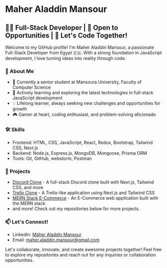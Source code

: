 # Maher Aladdin Mansour

## 👨‍💻 Full-Stack Developer | 🚀 Open to Opportunities | 🌟 Let's Code Together!

Welcome to my GitHub profile! I'm Maher Aladdin Mansour, a passionate Full-Stack Developer from Egypt 🇪🇬. With a strong foundation in JavaScript development, I love turning ideas into reality through code.

### 💼 About Me
- 🔭 Currently a senior student at Mansoura University, Faculty of Computer Science
- 🌱 Actively learning and exploring the latest technologies in full-stack JavaScript development
- 💡 Lifelong learner, always seeking new challenges and opportunities for growth
- 🎮 Gamer at heart, coding enthusiast, and problem-solving aficionado

### 🛠️ Skills
- Frontend: HTML, CSS, JavaScript, React, Redux, Bootstrap, Tailwind CSS, Next.js
- Backend: Node.js, Express.js, MongoDB, Mongoose, Prisma ORM
- Tools: Git, GitHub, webstorm, Postman

### 🚀 Projects
- [Discord Clone](https://github.com/maheraladdin/discord-clone) - A full-stack Discord clone built with Next.js, Tailwind CSS, and more
- [Trello Clone](https://github.com/maheraladdin/trello-clone) - A Trello-like application using Next.js and Tailwind CSS
- [MERN Stack E-Commerce](https://github.com/maheraladdin/reactjs-ecommerce-web-app) - An E-Commerce web application built with the MERN stack
- and more! Check out my repositories below for more projects.

### 📫 Let's Connect!
- LinkedIn: <a href="https://www.linkedin.com/in/maher-mansour-726a35200" target="_blank">Maher Aladdin Mansour</a>
- Email: [maher.aladdin.mansour@gmail.com](mailto:maher.aladdin.mansour@gmail.com)

Let's collaborate, innovate, and create awesome projects together! Feel free to explore my repositories and reach out for any inquiries or collaboration opportunities.
